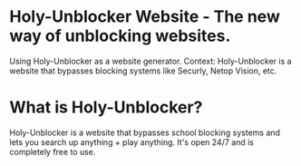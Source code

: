 # Holy-Unblocker Website - The new way of unblocking websites.
Using Holy-Unblocker as a website generator. Context: Holy-Unblocker is a website that bypasses blocking systems like Securly, Netop Vision, etc.

# What is Holy-Unblocker?
Holy-Unblocker is a website that bypasses school blocking systems and lets you search up anything + play anything. It's open 24/7 and is completely free to use.
